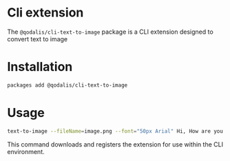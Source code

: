 # Cli extension

The `@qodalis/cli-text-to-image` package is a CLI extension designed to convert text to image

# Installation

```bash
packages add @qodalis/cli-text-to-image
```

# Usage

```bash
text-to-image --fileName=image.png --font="50px Arial" Hi, How are you
```

This command downloads and registers the extension for use within the CLI environment.
